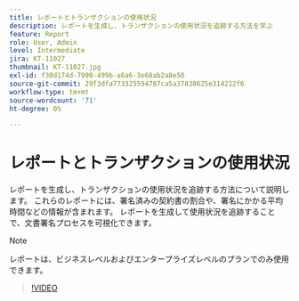 ```yaml
---
title: レポートとトランザクションの使用状況
description: レポートを生成し、トランザクションの使用状況を追跡する方法を学ぶ
feature: Report
role: User, Admin
level: Intermediate
jira: KT-11027
thumbnail: KT-11027.jpg
exl-id: f30d174d-7990-499b-a6a6-3e68ab2a8e50
source-git-commit: 29f3dfa773325594787ca5a37838625e314212f6
workflow-type: tm+mt
source-wordcount: '71'
ht-degree: 0%

---
```


# レポートとトランザクションの使用状況

レポートを生成し、トランザクションの使用状況を追跡する方法について説明します。 これらのレポートには、署名済みの契約書の割合や、署名にかかる平均時間などの情報が含まれます。 レポートを生成して使用状況を追跡することで、文書署名プロセスを可視化できます。

>[!NOTE]
>
>レポートは、ビジネスレベルおよびエンタープライズレベルのプランでのみ使用できます。

>[!VIDEO](https://video.tv.adobe.com/v/346754?quality=12&learn=on&hidetitle=true)
